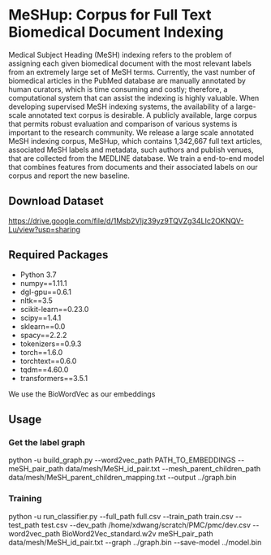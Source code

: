 # MeSHup: Corpus for Full Text Biomedical Document Indexing
Medical Subject Heading (MeSH) indexing refers to the problem of assigning each given biomedical document with the most relevant labels from an extremely large set of MeSH terms. Currently, the vast number of biomedical articles in the PubMed database are manually annotated by human curators, which is time consuming and costly; therefore, a computational system that can assist the indexing is highly valuable. When developing supervised MeSH indexing systems, the availability of a large-scale annotated text corpus is desirable. A publicly available, large corpus that permits robust  evaluation and comparison of various systems is important to the research community. We release a large scale annotated MeSH indexing corpus, MeSHup, which contains 1,342,667 full text articles, associated MeSH labels and metadata, such authors and publish venues, that are collected from the MEDLINE database. We train a end-to-end model that combines features from  documents  and their associated labels on our corpus and report the new baseline.
## Download Dataset
https://drive.google.com/file/d/1Msb2VIjz39yz9TQVZg34LIc2OKNQV-Lu/view?usp=sharing
## Required Packages
- Python 3.7
- numpy==1.11.1
- dgl-gpu==0.6.1
- nltk==3.5
- scikit-learn==0.23.0
- scipy==1.4.1
- sklearn==0.0
- spacy==2.2.2
- tokenizers==0.9.3
- torch==1.6.0
- torchtext==0.6.0
- tqdm==4.60.0
- transformers==3.5.1

We use the BioWordVec as our embeddings 

## Usage
### Get the label graph
python -u build_graph.py --word2vec_path PATH_TO_EMBEDDINGS --meSH_pair_path data/mesh/MeSH_id_pair.txt --mesh_parent_children_path data/mesh/MeSH_parent_children_mapping.txt --output ../graph.bin
### Training 
python -u run_classifier.py --full_path full.csv --train_path train.csv --test_path test.csv --dev_path /home/xdwang/scratch/PMC/pmc/dev.csv --word2vec_path BioWord2Vec_standard.w2v meSH_pair_path data/mesh/MeSH_id_pair.txt --graph ../graph.bin --save-model ../model.bin


